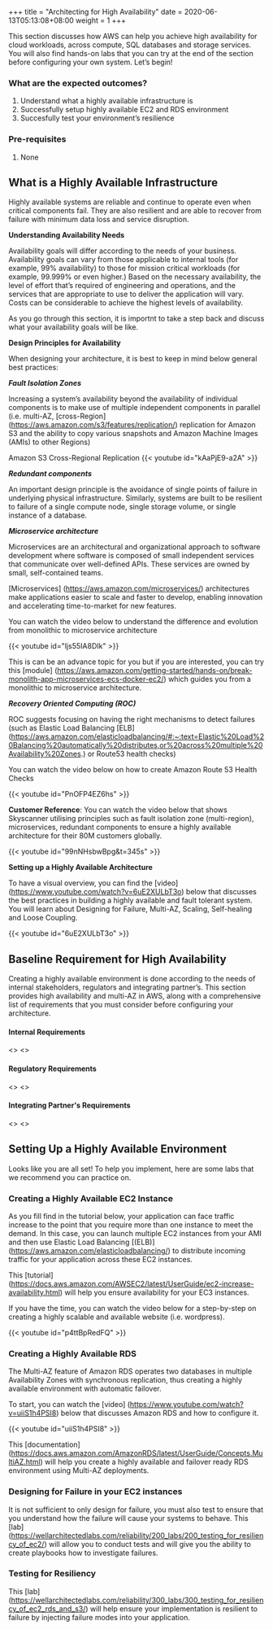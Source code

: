 +++
title = "Architecting for High Availability"
date =  2020-06-13T05:13:08+08:00
weight = 1
+++

This section discusses how AWS can help you achieve high availability for cloud workloads, across compute, SQL databases and storage services. You will also find hands-on labs that you can try at the end of the section before configuring your own system. Let’s begin!

### What are the expected outcomes?

1. Understand what a highly available infrastructure is
2. Successfully setup highly available EC2 and RDS environment
3. Succesfully test your environment’s resilience

### Pre-requisites

1. None

## What is a Highly Available Infrastructure

Highly available systems are reliable and continue to operate even when critical components fail. They are also resilient and are able to recover from failure with minimum data loss and service disruption.

**Understanding Availability Needs**

Availability goals will differ according to the needs of your business. Availability goals can vary from those applicable to internal tools (for
example, 99% availability) to those for mission critical workloads (for example,
99.999% or even higher.) Based on the necessary availability, the level of effort
that’s required of engineering and operations, and the services that are
appropriate to use to deliver the application will vary. Costs can be considerable
to achieve the highest levels of availability. 

As you go through this section, it is importnt to take a step back and discuss what your availability goals will be like.

**Design Principles for Availability**

When designing your  architecture, it is best to keep in mind below general best practices:

***Fault Isolation Zones***

Increasing a system’s availability beyond the availability of individual
components is to make use of multiple independent components in parallel (i.e. multi-AZ, [cross-Region] (https://aws.amazon.com/s3/features/replication/) replication for Amazon S3 and the ability to copy various snapshots and Amazon Machine
Images (AMIs) to other Regions)

Amazon S3 Cross-Regional Replication
{{< youtube id="kAaPjE9-a2A" >}}

***Redundant components***

An important design principle is the avoidance of single points of failure in underlying physical infrastructure.  Similarly, systems are built to be resilient to failure of
a single compute node, single storage volume, or single instance of a database. 

***Microservice architecture***

Microservices are an architectural and organizational approach to software development where software is composed of small independent services that communicate over well-defined APIs. These services are owned by small, self-contained teams.

[Microservices] (https://aws.amazon.com/microservices/) architectures make applications easier to scale and faster to develop, enabling innovation and accelerating time-to-market for new features.

You can watch the video below to understand the difference and evolution from monolithic to microservice architecture

{{< youtube id="Ijs55IA8DIk" >}}

This is can be an advance topic for you but if you are interested, you can try this [module] (https://aws.amazon.com/getting-started/hands-on/break-monolith-app-microservices-ecs-docker-ec2/) which guides you from a monolithic to microservice architecture.

***Recovery Oriented Computing (ROC)***

ROC suggests focusing on having the right
mechanisms to detect failures (such as Elastic Load Balancing [ELB] (https://aws.amazon.com/elasticloadbalancing/#:~:text=Elastic%20Load%20Balancing%20automatically%20distributes,or%20across%20multiple%20Availability%20Zones.) or Route53 health checks)

You can watch the video below on how to create Amazon Route 53 Health Checks

{{< youtube id="PnOFP4EZ6hs" >}}

**Customer Reference**: You can watch the video below that shows Skyscanner utilising principles such as fault isolation zone (multi-region), microservices, redundant components to ensure a highly available architecture for their 80M customers globally.

{{< youtube id="99nNHsbwBpg&t=345s" >}}

**Setting up a Highly Available Architecture**

To have a visual overview, you can find the [video] (https://www.youtube.com/watch?v=6uE2XULbT3o) below that discusses the best practices in building a highly available and fault tolerant system. You will learn about Designing for Failure, Multi-AZ, Scaling, Self-healing and Loose Coupling.

{{< youtube id="6uE2XULbT3o" >}}

## Baseline Requirement for High Availability

Creating a highly available environment is done according to the needs of internal stakeholders, regulators and integrating partner’s. This section provides high availability and multi-AZ in AWS, along with a comprehensive list of requirements that you must consider before configuring your architecture.

#### Internal Requirements
<>
<>

#### Regulatory Requirements
<>
<>

#### Integrating Partner's Requirements
<>
<>

## Setting Up a Highly Available Environment

Looks like you are all set! To help you implement, here are some labs that we recommend you can practice on.

### Creating a Highly Available EC2 Instance


As you fill find in the tutorial below, your application can face traffic increase to the point that you require more than one instance to meet the demand. In this case, you can launch multiple EC2 instances from your AMI and then use Elastic Load Balancing [(ELB)] (https://aws.amazon.com/elasticloadbalancing/) to distribute incoming traffic for your application across these EC2 instances. 

This [tutorial] (https://docs.aws.amazon.com/AWSEC2/latest/UserGuide/ec2-increase-availability.html) will help you ensure availability for your EC3 instances.

If you have the time, you can watch the video below for a step-by-step on creating a highly scalable and available website (i.e. wordpress). 

{{< youtube id="p4ttBpRedFQ" >}}

### Creating a Highly Available RDS

The Multi-AZ feature of Amazon RDS operates two databases in multiple Availability Zones with synchronous replication, thus creating a highly available environment with automatic failover.

To start, you can watch the [video] (https://www.youtube.com/watch?v=uiiS1h4PSI8) below that discusses Amazon RDS and how to configure it.

{{< youtube id="uiiS1h4PSI8" >}}

This [documentation] (https://docs.aws.amazon.com/AmazonRDS/latest/UserGuide/Concepts.MultiAZ.html) will help you create a highly available and failover ready RDS environment using Multi-AZ deployments. 


### Designing for Failure in your EC2 instances

It is not sufficient to only design for failure, you must also test to ensure that you understand how the failure will cause your systems to behave. This [lab] (https://wellarchitectedlabs.com/reliability/200_labs/200_testing_for_resiliency_of_ec2/) will allow you to conduct tests and will give you the ability to create playbooks how to investigate failures.

### Testing for Resiliency 

This [lab] (https://wellarchitectedlabs.com/reliability/300_labs/300_testing_for_resiliency_of_ec2_rds_and_s3/) will help ensure your implementation is resilient to failure by injecting failure modes into your application. 
